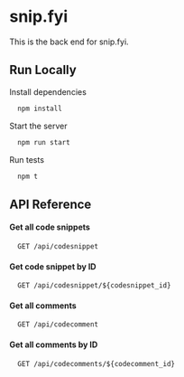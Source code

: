 # snip.fyi

This is the back end for snip.fyi.


## Run Locally

Install dependencies

```bash
  npm install
```

Start the server

```bash
  npm run start
```
Run tests

```bash
  npm t
```


## API Reference

#### Get all code snippets

```http
  GET /api/codesnippet
```

#### Get code snippet by ID

```http
  GET /api/codesnippet/${codesnippet_id}
```
#### Get all comments

```http
  GET /api/codecomment
```
#### Get all comments by ID

```http
  GET /api/codecomments/${codecomment_id}
```

